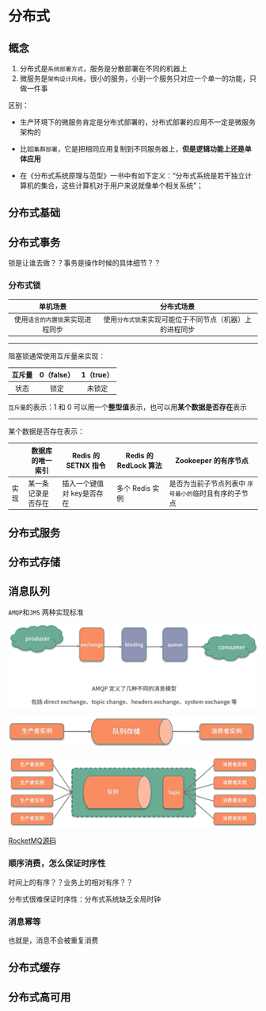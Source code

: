 # 分布式





## 概念


1. 分布式是`系统部署方式`，服务是分散部署在不同的机器上
2. 微服务是`架构设计风格`，很小的服务，小到一个服务只对应一个单一的功能，只做一件事

区别：

- 生产环境下的微服务肯定是分布式部署的，分布式部署的应用不一定是微服务架构的

- 比如`集群部署`，它是把相同应用复制到不同服务器上，**但是逻辑功能上还是单体应用** 



- 在《分布式系统原理与范型》一书中有如下定义：“分布式系统是若干独立计算机的集合，这些计算机对于用户来说就像单个相关系统”；





## 分布式基础





## 分布式事务

锁是让谁去做？？事务是操作时候的具体细节？？



### 分布式锁

|            单机场景            |                      分布式场景                      |
| :---------------------------: | :-------------------------------------------------: |
| 使用`语言的内置锁`来实现进程同步 | 使用`分布式锁`来实现可能位于不同节点（机器）上的进程同步 |

***

阻塞锁通常使用互斥量来实现：

| 互斥量 | 0（false） | 1（true） |
| :----: | :--------: | :-------: |
|  状态  |    锁定    |  未锁定   |
`互斥量`的表示：1 和 0 可以用一个**整型值**表示，也可以用**某个数据是否存在**表示

***

某个数据是否存在表示：

|     |  数据库的唯一索引  |    Redis 的 SETNX 指令    | Redis 的 RedLock 算法 |                Zookeeper 的有序节点                |
| --- | ---------------- | ------------------------ | -------------------- | ------------------------------------------------- |
| 实现 | 某一条记录是否存在 | 插入一个键值对 key是否存在 | 多个 Redis 实例       | 是否为当前子节点列表中 `序号最小的`临时且有序的子节点 |









## 分布式服务











## 分布式存储









## 消息队列



`AMQP`和`JMS` 两种实现标准

![](https://raw.githubusercontent.com/MicroWiller/photobed/master/AMQPDetails.png)



![](https://raw.githubusercontent.com/MicroWiller/photobed/master/P2P.png)



![](https://raw.githubusercontent.com/MicroWiller/photobed/master/PushAndOrder.png)



[RocketMQ源码](https://github.com/apache/rocketmq)





### 顺序消费，怎么保证时序性



时间上的有序？？业务上的相对有序？？



分布式很难保证时序性：分布式系统缺乏全局时钟





### 消息幂等

也就是，消息不会被重复消费









## 分布式缓存









## 分布式高可用





